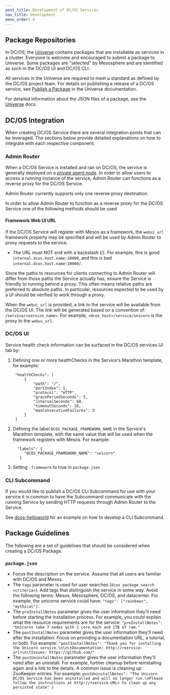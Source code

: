 ```yaml
---
post_title: Development of DC/OS Services
nav_title: Development
menu_order: 4
---
```


## <a name="universe"></a>Package Repositories

In DC/OS, the [Universe][1] contains packages that are installable as services in a cluster. Everyone is welcome and encouraged to submit a package to Universe. Some packages are "selected" by Mesosphere and are identified as such in the DC/OS UI and DC/OS CLI.

All services in the Universe are required to meet a standard as defined by the DC/OS project team. For details on publishing a release of a DC/OS service, see [Publish a Package][2] in the Universe documentation.

For detailed information about the JSON files of a package, see the [Universe][1] docs.

## <a name="dcos-integration"></a>DC/OS Integration

When creating DC/OS Service there are several integration points that can be leveraged. The sections below provide detailed explanations on how to integrate with each respective component.

### <a name="adminrouter"></a>Admin Router

When a DC/OS Service is installed and ran on DC/OS, the service is generally deployed on a [private agent node][3]. In order to allow users to access a running instance of the service, Admin Router can functions as a reverse proxy for the DC/OS Service.

Admin Router currently supports only one reverse proxy destination.

In order to allow Admin Router to function as a reverse proxy for the DC/OS Service one of the following methods should be used

#### Framework Web UI URL

If the DC/OS Service will register with Mesos as a framework, the `webui_url` framework property may be specified and will be used by Admin Router to proxy requests to the service.

* The URL must NOT end with a backslash (/). For example, this is good `internal.dcos.host.name:10000`, and this is bad `internal.dcos.host.name:10000/`.

Since the paths to resources for clients connecting to Admin Router will differ from those paths the Service actually has, ensure the Service is friendly to running behind a proxy. This often means relative paths are preferred to absolute paths. In particular, resources expected to be used by a UI should be verified to work through a proxy.

When the `webui_url` is provided, a link to the service will be available from the DC/OS UI. The link will be generated based on a convention of: `/service/<service_name>`. For example, `<dcos_host>/service/unicorn` is the proxy to the `webui_url`.

### <a name="dcos-ui"></a>DC/OS UI

Service health check information can be surfaced in the DC/OS services UI tab by:

1. Defining one or more healthChecks in the Service's Marathon template, for example:

        "healthChecks": [
            {
                "path": "/",
                "portIndex": 1,
                "protocol": "HTTP",
                "gracePeriodSeconds": 5,
                "intervalSeconds": 60,
                "timeoutSeconds": 10,
                "maxConsecutiveFailures": 3
            }
        ]

2. Defining the label `DCOS_PACKAGE_FRAMEWORK_NAME` in the Service's Marathon template, with the same value that will be used when the framework registers with Mesos. For example:

         "labels": {
            "DCOS_PACKAGE_FRAMEWORK_NAME": "unicorn"
          }

3. Setting `.framework` to true in `package.json`

### <a name="cli-subcommand"></a>CLI Subcommand

If you would like to publish a DC/OS CLI Subcommand for use with your service it is common to have the Subcommand communicate with the running Service by sending HTTP requests through Admin Router to the Service.

See [dcos-helloworld][6] for an example on how to develop a CLI Subcommand.

## Package Guidelines

The following are a set of guidelines that should be considered when creating a DC/OS Package.

### `package.json`

* Focus the description on the service. Assume that all users are familiar with DC/OS and Mesos.
* The `tags` parameter is used for user searches (`dcos package search <criteria>`). Add tags that distinguish the service in some way. Avoid the following terms: Mesos, Mesosphere, DC/OS, and datacenter. For example, the unicorns service could have: `"tags": ["rainbows", "mythical"]`.
* The `preInstallNotes` parameter gives the user information they'll need before starting the installation process. For example, you could explain what the resource requirements are for the service: `"preInstallNotes": "Unicorns take 7 nodes with 1 core each and 1TB of ram."`
* The `postInstallNotes` parameter gives the user information they'll need after the installation. Focus on providing a documentation URL, a tutorial, or both. For example: `"postInstallNotes": "Thank you for installing the Unicorn service.\n\n\tDocumentation: http://<service-url>\n\tIssues: https://github.com/"`
* The `postUninstallNotes` parameter gives the user information they'll need after an uninstall. For example, further cleanup before reinstalling again and a link to the details. A common issue is cleaning up ZooKeeper entries. For example: `postUninstallNotes": "The Unicorn DC/OS Service has been uninstalled and will no longer run.\nPlease follow the instructions at http://<service-URL> to clean up any persisted state" }`

 [1]: http://mesosphere.github.io/universe/
 [2]: http://mesosphere.github.io/universe/#publish-a-package-1
 [3]: /docs/1.8/administration/securing-your-cluster/
 [4]: https://github.com/mesosphere/universe
 [5]: http://mesosphere.github.io/universe/#submit-your-package
 [6]: https://github.com/mesosphere/dcos-helloworld
